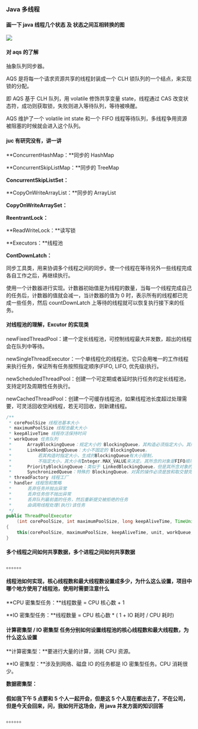 ### Java 多线程

#### 画一下 java 线程几个状态 及 状态之间互相转换的图

![](D:/Book/MyNotes/my-notes/img/Java线程状态转化图.jpg)

#### 对 aqs 的了解

抽象队列同步器。

AQS 是将每一个请求资源共享的线程封装成一个 CLH 锁队列的一个结点，来实现锁的分配。

即 AQS 基于 CLH 队列，用 volatile 修饰共享变量 state，线程通过 CAS 改变状态符，成功则获取锁，失败则进入等待队列，等待被唤醒。

AQS 维护了一个 volatile int state 和一个 FIFO 线程等待队列，多线程争用资源被阻塞的时候就会进入这个队列。

#### juc 有研究没有，讲一讲

**ConcurrentHashMap：**同步的 HashMap

**ConcurrentSkipListMap：**同步的 TreeMap

**ConcurrentSkipListSet：**

**CopyOnWriteArrayList：**同步的 ArrayList

**CopyOnWriteArraySet：**

**ReentrantLock：**

**ReadWriteLock：**读写锁

**Executors：**线程池

**ContDownLatch：**

同步工具类，用来协调多个线程之间的同步。使一个线程在等待另外一些线程完成各自工作之后，再继续执行。

使用一个计数器进行实现。计数器初始值是为线程的数量，当每一个线程完成自己的任务后，计数器的值就会减一，当计数器的值为 0 时，表示所有的线程都已完成一些任务，然后 countDownLatch 上等待的线程就可以恢复执行接下来的任务。

#### 对线程池的理解，Excutor 的实现类

newFixedThreadPool：建一个定长线程池，可控制线程最大并发数，超出的线程会在队列中等待。

newSingleThreadExecutor：一个单线程化的线程池，它只会用唯一的工作线程来执行任务，保证所有任务按照指定顺序(FIFO, LIFO, 优先级)执行。

newScheduledThreadPool：创建一个可定期或者延时执行任务的定长线程池，支持定时及周期性任务执行。 

newCachedThreadPool：创建一个可缓存线程池，如果线程池长度超过处理需要，可灵活回收空闲线程，若无可回收，则新建线程。 

```java
/**
 * corePoolSize 线程池基本大小
 * maximumPoolSize 线程池最大大小
 * keepAliveTime 线程存活保持时间
 * workQueue 任务队列
 * 		ArrayBlockingQueue：规定大小的 BlockingQueue，其构造必须指定大小。其所含的对象是FIFO顺序排序的。
 * 		LinkedBlockingQueue：大小不固定的 BlockingQueue，
 *			若其构造时指定大小，生成的BlockingQueue有大小限制，
 *			不指定大小，其大小有Integer.MAX_VALUE来决定。其所含的对象是FIFO顺序排序的。
 *      PriorityBlockingQueue：类似于 LinkedBlockingQueue，但是其所含对象的排序不是FIFO，而是依据对象的自然顺序或者构造函数的Comparator决定。
 * 		SynchronizedQueue：特殊的 BlockingQueue，对其的操作必须是放和取交替完成。
 * threadFactory 线程工厂
 * handler 线程饱和策略
 * 		丢弃任务并抛出异常
 * 		丢弃任务但不抛出异常
 * 		丢弃队列最前面的任务，然后重新提交被拒绝的任务
 * 		由调用线程处理(执行)该任务
 */
public ThreadPoolExecutor
    (int corePoolSize, int maximumPoolSize, long keepAliveTime, TimeUnit unit, BlockingQueue<Runnable> workQueue) 
{
    this(corePoolSize, maximumPoolSize, keepAliveTime, unit, workQueue, Executors.defaultThreadFactory(), defaultHandler);
}
```



#### 多个线程之间如何共享数据，多个进程之间如何共享数据

。。。。。。

#### 线程池如何实现，核心线程数和最大线程数设置成多少，为什么这么设置，项目中哪个地方使用了线程池，使用时需要注意什么

**CPU 密集型任务：**线程数量 = CPU 核心数 + 1

**IO 密集型任务：**线程数量 = CPU 核心数 * ( 1 + IO 耗时 / CPU 耗时)



#### 计算密集型 / IO 密集型 任务分别如何设置线程池的核心线程数和最大线程数，为什么这么设置

**计算密集型：**要进行大量的计算，消耗 CPU 资源。

**IO 密集型：**涉及到网络、磁盘 IO 的任务都是 IO 密集型任务。CPU 消耗很少。

**数据密集型：**



#### 假如我下午 5 点要和 5 个人一起开会，但是这 5 个人现在都出去了，不在公司，但是今天会回来，问，我如何开这场会，用 java  并发方面的知识回答

。。。。。。



### 